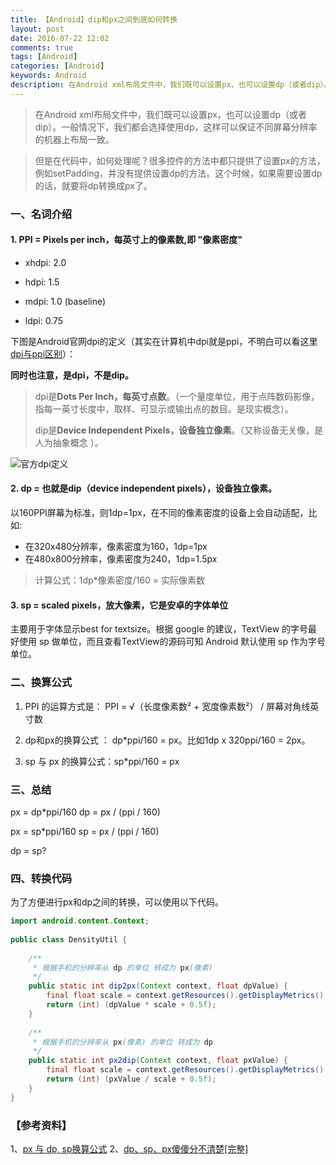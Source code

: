 ```yaml
---
title: 【Android】dip和px之间到底如何转换
layout: post
date: 2016-07-22 12:02
comments: true
tags: [Android]
categories: [Android]
keywords: Android
description: 在Android xml布局文件中，我们既可以设置px，也可以设置dp（或者dip）。一般情况下，我们都会选择使用dp，这样可以保证不同屏幕分辨率的机器上布局一致。
---
```



> 在Android xml布局文件中，我们既可以设置px，也可以设置dp（或者dip）。一般情况下，我们都会选择使用dp，这样可以保证不同屏幕分辨率的机器上布局一致。

> 但是在代码中，如何处理呢？很多控件的方法中都只提供了设置px的方法，例如setPadding，并没有提供设置dp的方法。这个时候，如果需要设置dp的话，就要将dp转换成px了。





### **一、名词介绍**

#### 1.  **PPI** = Pixels per inch，每英寸上的像素数,即 "像素密度"

-   xhdpi: 2.0

-   hdpi: 1.5

-   mdpi: 1.0 (baseline)

-   ldpi: 0.75

下图是Android官网dpi的定义（其实在计算机中dpi就是ppi，不明白可以看这里 [dpi与ppi区别](http://zhidao.baidu.com/link?url=vPAxK6EdTCzBfQy8xUCnHcZS6M45oijy87YKvW7UlM4W7majdUf7Af3tL8S8CvCX8Thswwf2SU-uKSwpdLQ-6a)）：

**同时也注意，是dpi，不是dip。**

> dpi是**Dots Per Inch，每英寸点数**。（一个量度单位，用于点阵数码影像，指每一英寸长度中，取样、可显示或输出点的数目。是现实概念）。
>
> dip是**Device Independent Pixels，设备独立像素**。（又称设备无关像，是人为抽象概念 ）。

![官方dpi定义](http://img.blog.csdn.net/20160722113144430)


####  2.  **dp** = 也就是dip（device independent pixels），设备独立像素。

以160PPI屏幕为标准，则1dp=1px，在不同的像素密度的设备上会自动适配，比如:

-  在320x480分辨率，像素密度为160，1dp=1px
-  在480x800分辨率，像素密度为240，1dp=1.5px
> 计算公式：1dp*像素密度/160 = 实际像素数


####  3.  **sp** = scaled pixels，放大像素，它是安卓的字体单位

主要用于字体显示best for textsize。根据 google 的建议，TextView 的字号最好使用 sp 做单位，而且查看TextView的源码可知 Android 默认使用 sp 作为字号单位。




<!--more-->



### **二、换算公式**

 1. PPI 的运算方式是：
    PPI = √（长度像素数² + 宽度像素数²） / 屏幕对角线英寸数

 2. dp和px的换算公式 ：
    dp*ppi/160 = px。比如1dp x 320ppi/160 = 2px。

 3. sp 与 px 的换算公式：sp*ppi/160 = px



### **三、总结**

px = dp*ppi/160
dp = px / (ppi / 160)

px = sp*ppi/160
sp = px / (ppi / 160)

dp = sp? 





### **四、转换代码**
 为了方便进行px和dp之间的转换，可以使用以下代码。

```java
import android.content.Context;  
  
public class DensityUtil {  
  
    /** 
     * 根据手机的分辨率从 dp 的单位 转成为 px(像素) 
     */  
    public static int dip2px(Context context, float dpValue) {  
        final float scale = context.getResources().getDisplayMetrics().density;  
        return (int) (dpValue * scale + 0.5f);  
    }  
  
    /** 
     * 根据手机的分辨率从 px(像素) 的单位 转成为 dp 
     */  
    public static int px2dip(Context context, float pxValue) {  
        final float scale = context.getResources().getDisplayMetrics().density;  
        return (int) (pxValue / scale + 0.5f);  
    }  
}  
```



### 【参考资料】
1、[px 与 dp, sp换算公式](http://www.cnblogs.com/bluestorm/p/3640786.html)
2、[dp、sp、px傻傻分不清楚\[完整\]](https://zhuanlan.zhihu.com/p/19565895)